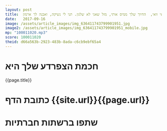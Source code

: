 ```yaml
---
layout: post
title:  וואי וואי וואי,  החיוך שלך ממיס אותי, מזל שאני לא שלגון. תני לי נשיקה, ואבנה לך ארמון.
date:   2017-09-16
image: /assets/article_images/img_636411743799901951.jpg
image2: /assets/article_images/img_636411743799901951_mobile.jpg
mp: "100011020.mp3"
score: 100011020
theid: d66a563b-2923-483b-8ada-c6cb9ebf65a4
---
```

# חכמת הצפרדע שלך היא
{{page.title}}

# כתובת הדף {{site.url}}{{page.url}}
# שתפו ברשתות חברתיות